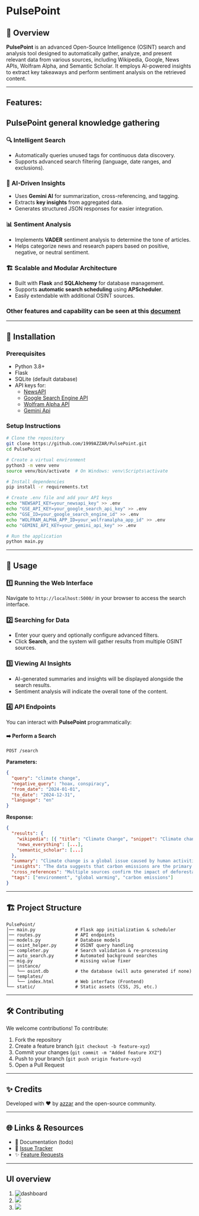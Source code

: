 # PulsePoint

## 📌 Overview

**PulsePoint** is an advanced Open-Source Intelligence (OSINT) search and analysis tool designed to automatically gather, analyze, and present relevant data from various sources, including Wikipedia, Google, News APIs, Wolfram Alpha, and Semantic Scholar. It employs AI-powered insights to extract key takeaways and perform sentiment analysis on the retrieved content.

---

## Features:

## PulsePoint general knowledge gathering

### 🔍 Intelligent Search

- Automatically queries unused tags for continuous data discovery.
- Supports advanced search filtering (language, date ranges, and exclusions).

### 🤖 AI-Driven Insights

- Uses **Gemini AI** for summarization, cross-referencing, and tagging.
- Extracts **key insights** from aggregated data.
- Generates structured JSON responses for easier integration.

### 📊 Sentiment Analysis

- Implements **VADER** sentiment analysis to determine the tone of articles.
- Helps categorize news and research papers based on positive, negative, or neutral sentiment.

### 🏗️ Scalable and Modular Architecture

- Built with **Flask** and **SQLAlchemy** for database management.
- Supports **automatic search scheduling** using **APScheduler**.
- Easily extendable with additional OSINT sources.

### Other features and capability can be seen at this [document](workflow.md)

---

## 🔧 Installation

### Prerequisites

- Python 3.8+
- Flask
- SQLite (default database)
- API keys for:
  - [NewsAPI](https://newsapi.org/)
  - [Google Search Engine API](https://developers.google.com/custom-search/)
  - [Wolfram Alpha API](https://developer.wolframalpha.com/)
  - [Gemini Api](https://aistudio.google.com/app/apikey)

### Setup Instructions

```bash
# Clone the repository
git clone https://github.com/1999AZZAR/PulsePoint.git
cd PulsePoint

# Create a virtual environment
python3 -m venv venv
source venv/bin/activate  # On Windows: venv\Scripts\activate

# Install dependencies
pip install -r requirements.txt

# Create .env file and add your API keys
echo "NEWSAPI_KEY=your_newsapi_key" >> .env
echo "GSE_API_KEY=your_google_search_api_key" >> .env
echo "GSE_ID=your_google_search_engine_id" >> .env
echo "WOLFRAM_ALPHA_APP_ID=your_wolframalpha_app_id" >> .env
echo "GEMINI_API_KEY=your_gemini_api_key" >> .env

# Run the application
python main.py
```

---

## 🎯 Usage

### 1️⃣ Running the Web Interface

Navigate to `http://localhost:5000/` in your browser to access the search interface.

### 2️⃣ Searching for Data

- Enter your query and optionally configure advanced filters.
- Click **Search**, and the system will gather results from multiple OSINT sources.

### 3️⃣ Viewing AI Insights

- AI-generated summaries and insights will be displayed alongside the search results.
- Sentiment analysis will indicate the overall tone of the content.

### 4️⃣ API Endpoints

You can interact with **PulsePoint** programmatically:

#### ➡️ Perform a Search

```http
POST /search
```

**Parameters:**

```json
{
  "query": "climate change",
  "negative_query": "hoax, conspiracy",
  "from_date": "2024-01-01",
  "to_date": "2024-12-31",
  "language": "en"
}
```

**Response:**

```json
{
  "results": {
    "wikipedia": [{ "title": "Climate Change", "snippet": "Climate change refers to...", "url": "https://en.wikipedia.org/..." }],
    "news_everything": [...],
    "semantic_scholar": [...]
  },
  "summary": "Climate change is a global issue caused by human activities...",
  "insights": "The data suggests that carbon emissions are the primary driver of climate change...",
  "cross_references": "Multiple sources confirm the impact of deforestation on rising temperatures...",
  "tags": ["environment", "global warming", "carbon emissions"]
}
```

---

## 🏗️ Project Structure

```
PulsePoint/
│── main.py               # Flask app initialization & scheduler
│── routes.py             # API endpoints
│── models.py             # Database models
│── osint_helper.py       # OSINT query handling
│── completer.py          # Search validation & re-processing
│── auto_search.py        # Automated background searches
│── mig.py                # missing value fixer
│── instance/
│   └── osint.db          # the database (will auto generated if none)
│── templates/
│   └── index.html        # Web interface (Frontend)
└── static/               # Static assets (CSS, JS, etc.)
```

---

## 🛠️ Contributing

We welcome contributions! To contribute:

1. Fork the repository
2. Create a feature branch (`git checkout -b feature-xyz`)
3. Commit your changes (`git commit -m "Added feature XYZ"`)
4. Push to your branch (`git push origin feature-xyz`)
5. Open a Pull Request

---

## ✨ Credits

Developed with ❤️ by [azzar](https://github.com/1999AZZAR) and the open-source community.

---

## 🌐 Links & Resources

- 📘 Documentation (todo)
- 🐞 [Issue Tracker](https://github.com/1999AZZAR/PulsePoint/issues)
- ✨ [Feature Requests](https://github.com/1999AZZAR/PulsePoint/discussions)

---

## UI overview

1. ![dashboard](docs/01.png)
2. ![](docs/02.png)
3. ![](docs/03.png)
